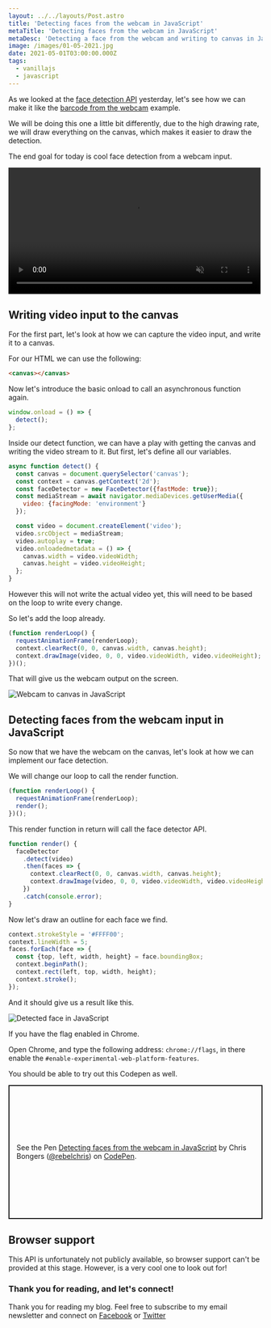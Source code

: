 ```yaml
---
layout: ../../layouts/Post.astro
title: 'Detecting faces from the webcam in JavaScript'
metaTitle: 'Detecting faces from the webcam in JavaScript'
metaDesc: 'Detecting a face from the webcam and writing to canvas in JavaScript'
image: /images/01-05-2021.jpg
date: 2021-05-01T03:00:00.000Z
tags:
  - vanillajs
  - javascript
---
```


As we looked at the [face detection API](https://daily-dev-tips.com/posts/javascript-native-face-detector-api/) yesterday, let's see how we can make it like the [barcode from the webcam](https://daily-dev-tips.com/posts/detecting-barcodes-from-the-webcam/) example.

We will be doing this one a little bit differently, due to the high drawing rate, we will draw everything on the canvas, which makes it easier to draw the detection.

The end goal for today is cool face detection from a webcam input.

<video width="500" autoplay loop muted playsinline>
  <source src="https://res.cloudinary.com/daily-dev-tips/video/upload/q_auto/face-detection_gnerpr.webm" type="video/webm">
  <source src="https://res.cloudinary.com/daily-dev-tips/video/upload/q_auto/face-detection_uqiczb.mp4" type="video/mp4">
</video>

## Writing video input to the canvas

For the first part, let's look at how we can capture the video input, and write it to a canvas.

For our HTML we can use the following:

```html
<canvas></canvas>
```

Now let's introduce the basic onload to call an asynchronous function again.

```js
window.onload = () => {
  detect();
};
```

Inside our detect function, we can have a play with getting the canvas and writing the video stream to it.
But first, let's define all our variables.

```js
async function detect() {
  const canvas = document.querySelector('canvas');
  const context = canvas.getContext('2d');
  const faceDetector = new FaceDetector({fastMode: true});
  const mediaStream = await navigator.mediaDevices.getUserMedia({
    video: {facingMode: 'environment'}
  });

  const video = document.createElement('video');
  video.srcObject = mediaStream;
  video.autoplay = true;
  video.onloadedmetadata = () => {
    canvas.width = video.videoWidth;
    canvas.height = video.videoHeight;
  };
}
```

However this will not write the actual video yet, this will need to be based on the loop to write every change.

So let's add the loop already.

```js
(function renderLoop() {
  requestAnimationFrame(renderLoop);
  context.clearRect(0, 0, canvas.width, canvas.height);
  context.drawImage(video, 0, 0, video.videoWidth, video.videoHeight);
})();
```

That will give us the webcam output on the screen.

![Webcam to canvas in JavaScript](https://cdn.hashnode.com/res/hashnode/image/upload/v1619596351577/ZO5aaVcbx.png)

## Detecting faces from the webcam input in JavaScript

So now that we have the webcam on the canvas, let's look at how we can implement our face detection.

We will change our loop to call the render function.

```js
(function renderLoop() {
  requestAnimationFrame(renderLoop);
  render();
})();
```

This render function in return will call the face detector API.

```js
function render() {
  faceDetector
    .detect(video)
    .then(faces => {
      context.clearRect(0, 0, canvas.width, canvas.height);
      context.drawImage(video, 0, 0, video.videoWidth, video.videoHeight);
    })
    .catch(console.error);
}
```

Now let's draw an outline for each face we find.

```js
context.strokeStyle = '#FFFF00';
context.lineWidth = 5;
faces.forEach(face => {
  const {top, left, width, height} = face.boundingBox;
  context.beginPath();
  context.rect(left, top, width, height);
  context.stroke();
});
```

And it should give us a result like this.

![Detected face in JavaScript](https://cdn.hashnode.com/res/hashnode/image/upload/v1619596565010/XlU4HbJMs.png)

If you have the flag enabled in Chrome.

Open Chrome, and type the following address: `chrome://flags`, in there enable the `#enable-experimental-web-platform-features`.

You should be able to try out this Codepen as well.

<p class="codepen" data-height="265" data-theme-id="dark" data-default-tab="js,result" data-user="rebelchris" data-slug-hash="KKaYRKM" style="height: 265px; box-sizing: border-box; display: flex; align-items: center; justify-content: center; border: 2px solid; margin: 1em 0; padding: 1em;" data-pen-title="Detecting faces from the webcam in JavaScript">
  <span>See the Pen <a href="https://codepen.io/rebelchris/pen/KKaYRKM">
  Detecting faces from the webcam in JavaScript</a> by Chris Bongers (<a href="https://codepen.io/rebelchris">@rebelchris</a>)
  on <a href="https://codepen.io">CodePen</a>.</span>
</p>
<script async src="https://cpwebassets.codepen.io/assets/embed/ei.js"></script>

## Browser support

This API is unfortunately not publicly available, so browser support can't be provided at this stage.
However, is a very cool one to look out for!

### Thank you for reading, and let's connect!

Thank you for reading my blog. Feel free to subscribe to my email newsletter and connect on [Facebook](https://www.facebook.com/DailyDevTipsBlog) or [Twitter](https://twitter.com/DailyDevTips1)
